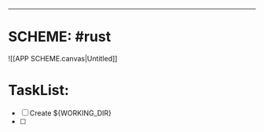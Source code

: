 
---
# SCHEME: #rust 

![[APP SCHEME.canvas|Untitled]]
# **TaskList**: 

- [ ] Create ${WORKING_DIR} 
- [ ] 